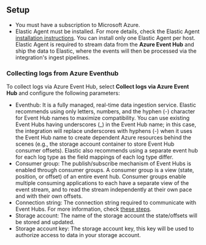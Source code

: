 ## Setup

- You must have a subscription to Microsoft Azure.
- Elastic Agent must be installed. For more details, check the Elastic Agent [installation instructions](docs-content://reference/fleet/install-elastic-agents.md). You can install only one Elastic Agent per host. 
Elastic Agent is required to stream data from the **Azure Event Hub** and ship the data to Elastic, where the events will then be processed via the integration's ingest pipelines.

### Collecting logs from Azure Eventhub

To collect logs via Azure Event Hub, select **Collect logs via Azure Event Hub** and configure the following parameters:

- Eventhub: It is a fully managed, real-time data ingestion service. Elastic recommends using only letters, numbers, and the hyphen (-) character for Event Hub names to maximize compatibility. You can use existing Event Hubs having underscores (_) in the Event Hub name; in this case, the integration will replace underscores with hyphens (-) when it uses the Event Hub name to create dependent Azure resources behind the scenes (e.g., the storage account container to store Event Hub consumer offsets). Elastic also recommends using a separate event hub for each log type as the field mappings of each log type differ.
- Consumer group:  The publish/subscribe mechanism of Event Hubs is enabled through consumer groups. A consumer group is a view (state, position, or offset) of an entire event hub. Consumer groups enable multiple consuming applications to each have a separate view of the event stream, and to read the stream independently at their own pace and with their own offsets.
- Connection string: The connection string required to communicate with Event Hubs. For more information, check [these steps](https://docs.microsoft.com/en-us/azure/event-hubs/event-hubs-get-connection-string).
- Storage account: The name of the storage account the state/offsets will be stored and updated.
- Storage account key: The storage account key, this key will be used to authorize access to data in your storage account.
